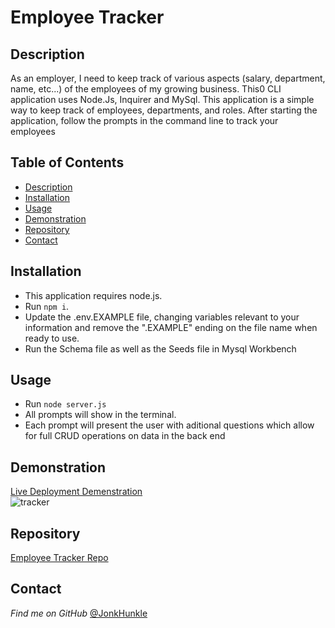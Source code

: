 # Employee Tracker

## Description
As an employer, I need to keep track of various aspects (salary, department, name, etc...) of the employees of my growing business.
This0 CLI application uses Node.Js, Inquirer and MySql. This application is a simple way to keep track of employees, departments, and roles. After starting the application, follow the prompts in the command line to track your employees

## Table of Contents
* [Description](#description)
* [Installation](#installation)
* [Usage](#usage)
* [Demonstration](#demonstration)
* [Repository](#repository)
* [Contact](#contact)

## Installation

- This application requires node.js.
- Run ```npm i```.
- Update the .env.EXAMPLE file, changing variables relevant to your information and remove the ".EXAMPLE" ending on the file name when ready to use. 
- Run the Schema file as well as the Seeds file in Mysql Workbench

## Usage

- Run ```node server.js```
- All prompts will show in the terminal.
- Each prompt will present the user with aditional questions which allow for full CRUD operations on data in the back end

## Demonstration

[Live Deployment Demenstration](https://drive.google.com/file/d/126jAW9THud4AC2m8pOLZcQnTuupVivoZ/view?usp=sharing)
<br/>
![tracker](https://i.imgur.com/1ksPTPA.png)

## Repository

[Employee Tracker Repo](https://github.com/JonkHunkle/employeeTracker)


## Contact

*Find me on GitHub* [@JonkHunkle](https://github.com/JonkHunkle)
